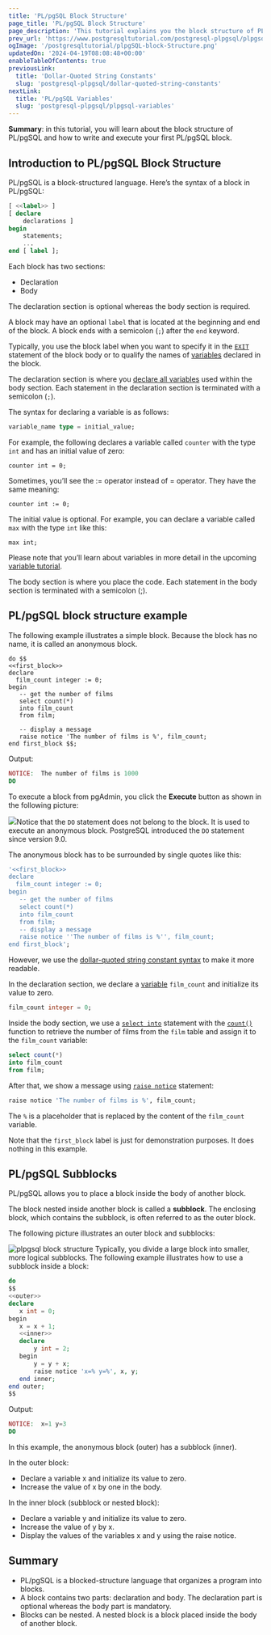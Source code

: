 ```yaml
---
title: 'PL/pgSQL Block Structure'
page_title: 'PL/pgSQL Block Structure'
page_description: 'This tutorial explains you the block structure of PL/pgSQL and shows you step by step how to develop anonymous blocks.'
prev_url: 'https://www.postgresqltutorial.com/postgresql-plpgsql/plpgsql-block-structure/'
ogImage: '/postgresqltutorial/plpgSQL-block-Structure.png'
updatedOn: '2024-04-19T08:08:48+00:00'
enableTableOfContents: true
previousLink:
  title: 'Dollar-Quoted String Constants'
  slug: 'postgresql-plpgsql/dollar-quoted-string-constants'
nextLink:
  title: 'PL/pgSQL Variables'
  slug: 'postgresql-plpgsql/plpgsql-variables'
---
```


**Summary**: in this tutorial, you will learn about the block structure of PL/pgSQL and how to write and execute your first PL/pgSQL block.

## Introduction to PL/pgSQL Block Structure

PL/pgSQL is a block\-structured language. Here’s the syntax of a block in PL/pgSQL:

```sql
[ <<label>> ]
[ declare
    declarations ]
begin
    statements;
	...
end [ label ];
```

Each block has two sections:

- Declaration
- Body

The declaration section is optional whereas the body section is required.

A block may have an optional `label` that is located at the beginning and end of the block. A block ends with a semicolon (`;`) after the `end` keyword.

Typically, you use the block label when you want to specify it in the [`EXIT`](plpgsql-exit) statement of the block body or to qualify the names of [variables](plpgsql-variables) declared in the block.

The declaration section is where you [declare all variables](plpgsql-variables) used within the body section. Each statement in the declaration section is terminated with a semicolon (`;`).

The syntax for declaring a variable is as follows:

```sql
variable_name type = initial_value;
```

For example, the following declares a variable called `counter` with the type `int` and has an initial value of zero:

```
counter int = 0;
```

Sometimes, you’ll see the :\= operator instead of \= operator. They have the same meaning:

```
counter int := 0;
```

The initial value is optional. For example, you can declare a variable called `max` with the type `int` like this:

```
max int;
```

Please note that you’ll learn about variables in more detail in the upcoming [variable tutorial](plpgsql-variables).

The body section is where you place the code. Each statement in the body section is terminated with a semicolon (;).

## PL/pgSQL block structure example

The following example illustrates a simple block. Because the block has no name, it is called an anonymous block.

```
do $$
<<first_block>>
declare
  film_count integer := 0;
begin
   -- get the number of films
   select count(*)
   into film_count
   from film;

   -- display a message
   raise notice 'The number of films is %', film_count;
end first_block $$;
```

Output:

```php
NOTICE:  The number of films is 1000
DO
```

To execute a block from pgAdmin, you click the **Execute** button as shown in the following picture:

![](/postgresqltutorial/plpgSQL-block-Structure.png)Notice that the `DO` statement does not belong to the block. It is used to execute an anonymous block. PostgreSQL introduced the `DO` statement since version 9\.0\.

The anonymous block has to be surrounded by single quotes like this:

```sql
'<<first_block>>
declare
  film_count integer := 0;
begin
   -- get the number of films
   select count(*)
   into film_count
   from film;
   -- display a message
   raise notice ''The number of films is %'', film_count;
end first_block';
```

However, we use the [dollar\-quoted string constant syntax](dollar-quoted-string-constants) to make it more readable.

In the declaration section, we declare a [variable](plpgsql-variables) `film_count` and initialize its value to zero.

```sql
film_count integer = 0;
```

Inside the body section, we use a [`select into`](/postgresql/postgresql-plpgsql/pl-pgsql-select-into/) statement with the [`count()`](../postgresql-aggregate-functions/postgresql-count-function) function to retrieve the number of films from the `film` table and assign it to the `film_count` variable:

```sql
select count(*)
into film_count
from film;
```

After that, we show a message using [`raise notice`](plpgsql-errors-messages) statement:

```sql
raise notice 'The number of films is %', film_count;
```

The `%` is a placeholder that is replaced by the content of the `film_count` variable.

Note that the `first_block` label is just for demonstration purposes. It does nothing in this example.

## PL/pgSQL Subblocks

PL/pgSQL allows you to place a block inside the body of another block.

The block nested inside another block is called a **subblock**. The enclosing block, which contains the subblock, is often referred to as the outer block.

The following picture illustrates an outer block and subblocks:

![plpgsql block structure](/postgresqltutorial/plpgsql-block-structure.png)
Typically, you divide a large block into smaller, more logical subblocks. The following example illustrates how to use a subblock inside a block:

```php
do
$$
<<outer>>
declare
   x int = 0;
begin
   x = x + 1;
   <<inner>>
   declare
       y int = 2;
   begin
   	   y = y + x;
	   raise notice 'x=% y=%', x, y;
   end inner;
end outer;
$$
```

Output:

```php
NOTICE:  x=1 y=3
DO
```

In this example, the anonymous block (outer) has a subblock (inner).

In the outer block:

- Declare a variable x and initialize its value to zero.
- Increase the value of x by one in the body.

In the inner block (subblock or nested block):

- Declare a variable y and initialize its value to zero.
- Increase the value of y by x.
- Display the values of the variables x and y using the raise notice.

## Summary

- PL/pgSQL is a blocked\-structure language that organizes a program into blocks.
- A block contains two parts: declaration and body. The declaration part is optional whereas the body part is mandatory.
- Blocks can be nested. A nested block is a block placed inside the body of another block.
